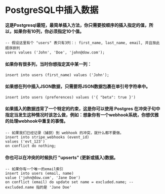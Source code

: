 # PostgreSQL中插入数据

#### 这是Postgresql最短，最简单插入方法，你只需要按顺序的插入指定的值，所以，如果你有10列，你必须指定10个值。

```text
-- 假设这里有个 "users" 表只有3列：: first_name, last_name, email, 并且按此顺序排列
users values ('John', 'Doe', 'john@dow.com');
```

#### 如果你有很多列，当时你想指定其中某一列：

```text
insert into users (first_name) values ('John');
```

#### 如果想在列中插入JSON数据，只需要将JSON数据包裹在单引号字符串中。

```text
insert into users (preferences) values ('{ "beta": true }')
```

#### 如果插入的数据违背了一个特定的约束，这是你可以使用 Postgres 在冲突子句中指定当发生这种情况时该怎么做，例如：想象你有一个webhook系统，你想优雅的处理webhook中重复的事情。

```text
-- 如果我们已经记录（捕获）到 webhook 的冲突，就什么都不要做。
insert into stripe_webhooks (event_id)
values ('evt_123')
on conflict do nothing;
```

#### 你也可以在冲突的时候执行 "upserts"   \(更新或插入\)数据。

```text
-- 如果你有一个唯一的email索引
insert into users (email, name)
value ('john@dow.com', 'Jane Doe')
on conflict (email) do update set name = excluded.name; -- excluded.name 指的是 'Jane Doe'
```

